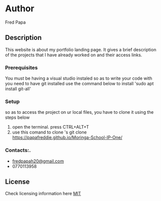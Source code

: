 
# Author
Fred Papa
## Description
This website is about my portfolio landing page. It gives a brief description of the projects that I have already worked on and their access links.
### Prerequisites
You must be having a visual studio instaled so as to write your code with
you need to have git installed
use the command below to install
'sudo apt install git-all'
### Setup
so as to access the project on ur local files, you have to clone it using the steps below
1. open the terminal. press CTRL+ALT+T
2. use this comand to clone 's git clone https://papafreddie.github.io/Moringa-School-IP-One/
### Contacts:. 
* fredpapah20@gmail.com
* 0770113958

## License
Check licensing information here [MIT](License)